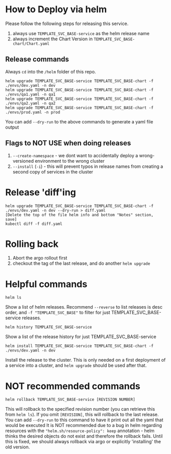 # How to Deploy via helm
Please follow the following steps for releasing this service.

1. always use `TEMPLATE_SVC_BASE-service` as the helm release name
2. always increment the Chart Version in `TEMPLATE_SVC_BASE-chart/Chart.yaml`

## Release commands
Always `cd` into the `/helm` folder of this repo.
    
    helm upgrade TEMPLATE_SVC_BASE-service TEMPLATE_SVC_BASE-chart -f ./envs/dev.yaml -n dev
    helm upgrade TEMPLATE_SVC_BASE-service TEMPLATE_SVC_BASE-chart -f ./envs/qa1.yaml -n qa1
    helm upgrade TEMPLATE_SVC_BASE-service TEMPLATE_SVC_BASE-chart -f ./envs/qa2.yaml -n qa2
    helm upgrade TEMPLATE_SVC_BASE-service TEMPLATE_SVC_BASE-chart -f ./envs/prod.yaml -n prod

You can add `--dry-run` to the above commands to generate a yaml file output

## Flags to NOT USE when doing releases

1. `--create-namespace` - we dont want to accidentally deploy a wrong-versioned environment to the wrong cluster
2. `--install` (`-i`) - this will prevent typos in release names from creating a second copy of services in the cluster

# Release 'diff'ing
    helm upgrade TEMPLATE_SVC_BASE-service TEMPLATE_SVC_BASE-chart -f ./envs/dev.yaml -n dev --dry-run > diff.yaml
    [Delete the top of the file helm info and bottom "Notes" section, save]
    kubectl diff -f diff.yaml

# Rolling back
1. Abort the argo rollout first
2. checkout the tag of the last release, and do another `helm upgrade`

# Helpful commands

    helm ls

Show a list of helm releases. Recommend `--reverse` to list releases is desc order, and `-f "TEMPLATE_SVC_BASE"` to filter for just TEMPLATE_SVC_BASE-service releases.

    helm history TEMPLATE_SVC_BASE-service

Show a list of the release history for just TEMPLATE_SVC_BASE-service

    helm install TEMPLATE_SVC_BASE-service TEMPLATE_SVC_BASE-chart -f ./envs/dev.yaml -n dev

Install the release to the cluster. This is only needed on a first deployment of a service into a cluster, and `helm upgrade` should be used after that.

# NOT recommended commands
    
    helm rollback TEMPLATE_SVC_BASE-service [REVISION NUMBER]

This will rollback to the specified revision number (you can retrieve this from `helm ls`). If you omit `[REVISION]`, this will rollback to the last release. You can add `--dry-run` to this command to have it print out all the yaml that would be executed
It is NOT recommended due to a bug in helm regarding resources with the `"helm.sh/resource-policy": keep` annotation - helm thinks the desired objects do not exist and therefore the rollback fails. Until this is fixed, we should always rollback via argo or explicitly 'installing' the old version.
